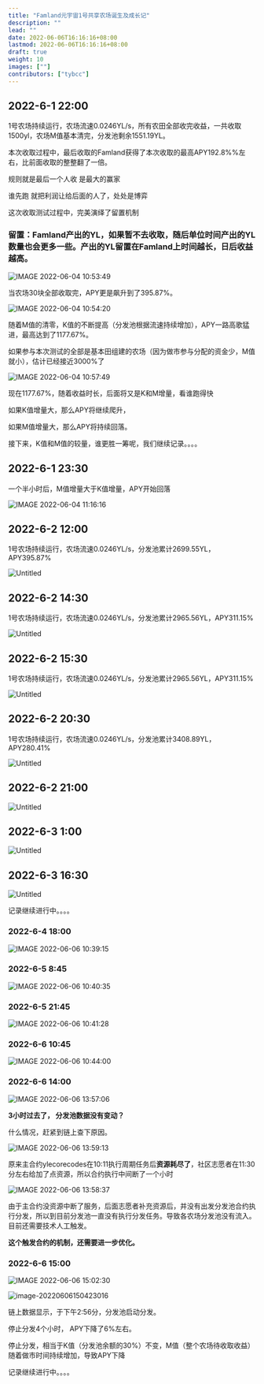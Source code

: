 ```yaml
---
title: "Famland元宇宙1号共享农场诞生及成长记"
description: ""
lead: ""
date: 2022-06-06T16:16:16+08:00
lastmod: 2022-06-06T16:16:16+08:00
draft: true
weight: 10
images: [""]
contributors: ["tybcc"]
---
```


## 2022-6-1 22:00

1号农场持续运行，农场流速0.0246YL/s，所有农田全部收完收益，一共收取1500yl，农场M值基本清完，分发池剩余1551.19YL。

本次收取过程中，最后收取的Famland获得了本次收取的最高APY192.8%%左右，比前面收取的整整翻了一倍。

规则就是最后一个人收 是最大的赢家

谁先跑 就把利润让给后面的人了，处处是博弈

这次收取测试过程中，完美演绎了留置机制

### 留置：Famland产出的YL，如果暂不去收取，随后单位时间产出的YL数量也会更多一些。产出的YL留置在Famland上时间越长，日后收益越高。

![IMAGE 2022-06-04 10:53:49](https://s2.loli.net/2022/06/04/YAOvyB1taGfPD8V.jpg)



当农场30块全部收取完，APY更是飙升到了395.87%。

![IMAGE 2022-06-04 10:54:20](https://s2.loli.net/2022/06/04/xShYclXTiMB4sFf.jpg)



随着M值的清零，K值的不断提高（分发池根据流速持续增加），APY一路高歌猛进，最高达到了1177.67%。

如果参与本次测试的全部是基本田组建的农场（因为做市参与分配的资金少，M值就小），估计已经接近3000%了

![IMAGE 2022-06-04 10:57:49](https://s2.loli.net/2022/06/04/BP3rSQH2qjDVfX1.jpg)

 现在1177.67%，随着收益时长，后面将又是K和M增量，看谁跑得快

如果K值增量大，那么APY将继续爬升，

如果M值增量大，那么APY将持续回落。

接下来，K值和M值的较量，谁更胜一筹呢，我们继续记录。。。。

## 2022-6-1 23:30

一个半小时后，M值增量大于K值增量，APY开始回落

![IMAGE 2022-06-04 11:16:16](https://s2.loli.net/2022/06/04/3NClwnJZqhXsiuH.jpg)



## 2022-6-2 12:00

1号农场持续运行，农场流速0.0246YL/s，分发池累计2699.55YL，APY395.87%

![Untitled](https://s3-us-west-2.amazonaws.com/secure.notion-static.com/90f923ca-9307-4978-b63b-9400986155df/Untitled.png)

## 2022-6-2 14:30

1号农场持续运行，农场流速0.0246YL/s，分发池累计2965.56YL，APY311.15%

![Untitled](https://s3-us-west-2.amazonaws.com/secure.notion-static.com/228d2f42-389a-4ad1-b621-f360e19d7ba0/Untitled.png)

## 2022-6-2 15:30

1号农场持续运行，农场流速0.0246YL/s，分发池累计2965.56YL，APY311.15%

![Untitled](https://s3-us-west-2.amazonaws.com/secure.notion-static.com/82137b57-ffac-4478-a34b-490b21153e1c/Untitled.png)

## 

## 2022-6-2 20:30

1号农场持续运行，农场流速0.0246YL/s，分发池累计3408.89YL，APY280.41%

![Untitled](https://s3-us-west-2.amazonaws.com/secure.notion-static.com/9df0c561-936a-43a2-b25f-ffb2f414af85/Untitled.png)

## 2022-6-2 21:00

![Untitled](https://s3-us-west-2.amazonaws.com/secure.notion-static.com/c37d43a0-fe4c-4b11-b94f-c899f2c975fb/Untitled.png)

## 2022-6-3 1:00

![Untitled](https://s3-us-west-2.amazonaws.com/secure.notion-static.com/eda289b2-97f8-4f96-8c32-be234787e5aa/Untitled.png)

## 2022-6-3 16:30

![Untitled](https://s3-us-west-2.amazonaws.com/secure.notion-static.com/d0efbc89-9eef-46ec-a782-7cff77cbfa5d/Untitled.png)

记录继续进行中。。。。

### 2022-6-4 18:00

![IMAGE 2022-06-06 10:39:15](https://s2.loli.net/2022/06/06/MZlxmL7S4Tq92Dj.jpg)



### 2022-6-5 8:45

![IMAGE 2022-06-06 10:40:35](https://s2.loli.net/2022/06/06/YUlIQDyh2uEqaR8.jpg)



### 2022-6-5 21:45

![IMAGE 2022-06-06 10:41:28](https://s2.loli.net/2022/06/06/2TP9HndW1saES3Q.jpg)



### 2022-6-6 10:45

![IMAGE 2022-06-06 10:44:00](https://s2.loli.net/2022/06/06/CEI2K9gdls4XJqp.jpg)



### 2022-6-6 14:00

![IMAGE 2022-06-06 13:57:06](https://s2.loli.net/2022/06/06/2No54Mc6Tg9zhxu.jpg)

**3小时过去了， 分发池数据没有变动？**

什么情况，赶紧到链上查下原因。

![IMAGE 2022-06-06 13:59:13](https://s2.loli.net/2022/06/06/Wf69jTyXtpYP1IZ.jpg)

原来主合约ylecorecodes在10:11执行周期任务后**资源耗尽了**，社区志愿者在11:30分左右给加了点资源，所以合约执行中间断了一个小时

![IMAGE 2022-06-06 13:58:37](/Users/kpz/Downloads/oGSWiFsr6hteAUk.jpg)

由于主合约没资源中断了服务，后面志愿者补充资源后，并没有出发分发池合约执行分发，所以到目前分发池一直没有执行分发任务。导致各农场分发池没有流入。目前还需要技术人工触发。

**这个触发合约的机制，还需要进一步优化。**

### 2022-6-6 15:00

![IMAGE 2022-06-06 15:02:30](https://s2.loli.net/2022/06/06/nrB3VhLeNfSGOtw.jpg)

![image-20220606150423016](https://s2.loli.net/2022/06/06/YgFvf7SKVRO4JBt.png)

链上数据显示，于下午2:56分，分发池启动分发。

停止分发4个小时， APY下降了6%左右。

停止分发，相当于K值（分发池余额的30%）不变，M值（整个农场待收取收益）随着做市时间持续增加，导致APY下降

记录继续进行中。。。。

